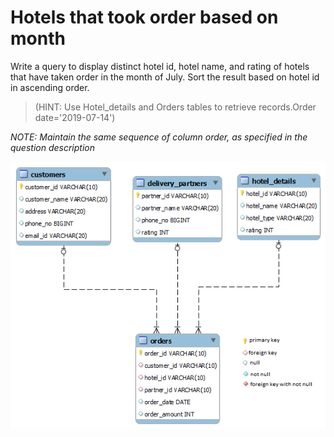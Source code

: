# Hotels that took order based on month

Write a query to display distinct hotel id, hotel name, and rating of hotels that have taken order in the month of July. Sort the result based on hotel id in ascending order.

> (HINT: Use Hotel_details and  Orders tables to retrieve records.Order date='2019-07-14')

*NOTE: Maintain the same sequence of column order, as specified in the question description*

![database diagram](../database_3.png)